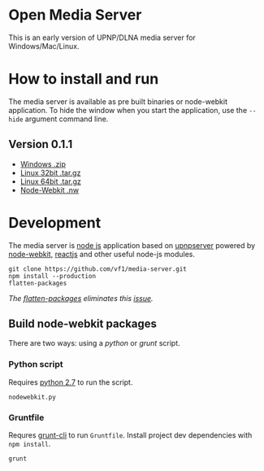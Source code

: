 Open Media Server
=================
This is an early version of UPNP/DLNA media server for Windows/Mac/Linux.


How to install and run
======================
The media server is available as pre built binaries or node-webkit application. To hide the window when you start the application, use the ```--hide``` argument command line.

Version 0.1.1
-------------

* [Windows .zip](https://github.com/vf1/media-server/releases/download/v0.1.1/open-media-server-0.1.1-x86.zip)
* [Linux 32bit .tar.gz](https://github.com/vf1/media-server/releases/download/v0.1.1/open-media-server-0.1.1-ia32.tar.gz)
* [Linux 64bit .tar.gz](https://github.com/vf1/media-server/releases/download/v0.1.1/open-media-server-0.1.1-x64.tar.gz)
* [Node-Webkit .nw](https://github.com/vf1/media-server/releases/download/v0.1.1/open-media-server-0.1.1.nw)


Development
===========
The media server is [node js](http://nodejs.org/) application based on [upnpserver](https://github.com/oeuillot/upnpserver) powered by [node-webkit](https://github.com/rogerwang/node-webkit), [reactjs](http://reactjs.org) and other useful node-js modules.

    git clone https://github.com/vf1/media-server.git
    npm install --production
    flatten-packages

*The [flatten-packages](https://github.com/arifsetiawan/flatten) eliminates this [issue](http://stackoverflow.com/questions/13318364/how-to-deploy-node-js-application-with-deep-node-modules-structure-on-windows).*

Build node-webkit packages
--------------------------

There are two ways: using a *python* or *grunt* script.

### Python script

Requires [python 2.7](http://www.python.org/) to run the script.

    nodewebkit.py

### Gruntfile

Requres [grunt-cli](http://gruntjs.com/getting-started) to run ```Gruntfile```. Install project dev dependencies with ```npm install```.

    grunt